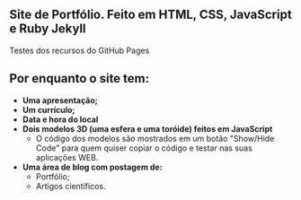 ## Site de Portfólio. Feito em HTML, CSS, JavaScript e Ruby Jekyll

Testes dos recursos do GitHub Pages

## Por enquanto o site tem:
- **Uma apresentação;**
- **Um currículo;**
- **Data e hora do local**
- **Dois modelos 3D (uma esfera e uma toróide) feitos em JavaScript**
  - O código dos modelos são mostrados em um botão "Show/Hide Code" para quem quiser copiar o código e testar nas suas aplicações WEB.
- **Uma área de blog com postagem de:**
  - Portfólio;
  - Artigos científicos.
